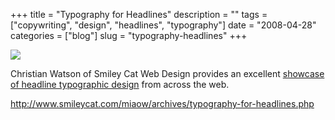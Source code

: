 +++
title = "Typography for Headlines"
description = ""
tags = ["copywriting", "design", "headlines", "typography"]
date = "2008-04-28"
categories = ["blog"]
slug = "typography-headlines"
+++



  <div class="notebook-screenshot"><a href="http://www.smileycat.com/miaow/archives/typography-for-headlines.php"><img src="/media/bluga/wt4815caa48c0d1.jpg"/></a></div><p>Christian Watson of Smiley Cat Web Design provides an excellent <a href="http://www.smileycat.com/miaow/archives/typography-for-headlines.php">showcase of headline typographic design</a> from across the web.</p>
    
  <a href="http://www.smileycat.com/miaow/archives/typography-for-headlines.php">http://www.smileycat.com/miaow/archives/typography-for-headlines.php</a>

